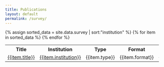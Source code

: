 ```yaml
---
title: Publications
layout: default
permalink: /survey/
---
```

<table class="survey" style="width:100%">
  <tr>
    <th class="row-title" colspan="3">Title</th>
    <th colspan="2">Institution</th> 
    <th>Type</th>
    <th>Format</th>
    <th>Price</th>
  </tr>
  {% assign sorted_data = site.data.survey | sort:"institution" %}
  {% for item in sorted_data %}
  <tr>
    <td class="row-title" colspan="3"><a href="{{item.purchase_url}}">{{item.title}}</a></td>
    <td colspan="2"><a href="{{item.publisher_url}}">{{item.institution}}</a></td> 
    <td>{{item.type}}</td>
    <td>{{item.format}}</td>
    <td>{{item.price}}</td>
  </tr>
  {% endfor %}
</table>